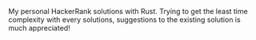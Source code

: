 My personal HackerRank solutions with Rust.
Trying to get the least time complexity with every solutions, suggestions to the existing solution is much appreciated!